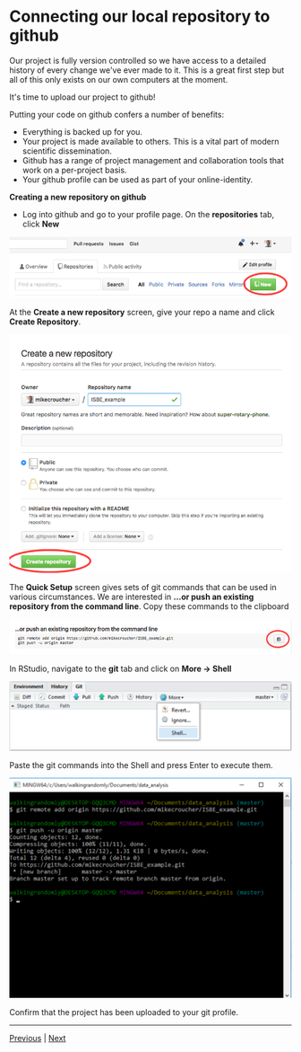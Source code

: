 # Connecting our local repository to github

Our project is fully version controlled so we have access to a detailed history of every change we've ever made to it. This is a great first step but all of this only exists on our own computers at the moment.

It's time to upload our project to github!

Putting your code on github confers a number of benefits:

* Everything is backed up for you.
* Your project is made available to others. This is a vital part of modern scientific dissemination.
* Github has a range of project management and collaboration tools that work on a per-project basis.
* Your github profile can be used as part of your online-identity.

**Creating a new repository on github**

* Log into github and go to your profile page. On the **repositories** tab, click **New**

![](./assets/new_repo.png)

At the **Create a new repository** screen, give your repo a name and click **Create Repository**.

![](./assets/ISBE_example.png)

The **Quick Setup** screen gives sets of git commands that can be used in various circumstances. We are interested in **…or push an existing repository from the command line**. Copy these commands to the clipboard

![](./assets/github_git_commands.png)

In RStudio, navigate to the **git** tab and click on **More -> Shell**

![](./assets/git_more_shell.png)

Paste the git commands into the Shell and press Enter to execute them.

![](./assets/git_origin.png)

Confirm that the project has been uploaded to your git profile.  

***

[Previous](./commit.md) | [Next](./updates.md)
